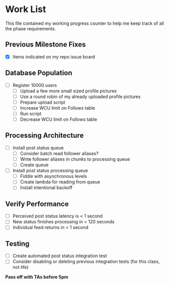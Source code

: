 # Work List

This file contained my working progress counter to help me keep track of all the phase requirements.

## Previous Milestone Fixes

- [x] Items indicated on my repo issue board

## Database Population

- [ ] Register 10000 users
  - [ ] Upload a few more small sized profile pictures
  - [ ] Use a round robin of my already uploaded profile pictures
  - [ ] Prepare upload script
  - [ ] Increase WCU limit on Follows table
  - [ ] Run script
  - [ ] Decrease WCU limit on Follows table

## Processing Architecture

- [ ] Install post status queue
  - [ ] Consider batch read follower aliases?
  - [ ] Write follower aliases in chunks to processing queue
  - [ ] Create queue
- [ ] Install post status processing queue
  - [ ] Fiddle with asynchronous levels
  - [ ] Create lambda for reading from queue
  - [ ] Install intentional backoff

## Verify Performance

- [ ] Perceived post status latency is < 1 second
- [ ] New status finishes processing in < 120 seconds
- [ ] Individual feed returns in < 1 second

## Testing

- [ ] Create automated post status integration test
- [ ] Consider disabling or deleting previous integration tests (for this class, not life)

**Pass off with TAs before 5pm**
